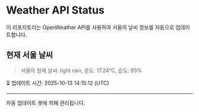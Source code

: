 
# Weather API Status

이 리포지토리는 OpenWeather API를 사용하여 서울의 날씨 정보를 자동으로 업데이트합니다.

## 현재 서울 날씨
> 서울의 현재 날씨: light rain, 온도: 17.24°C, 습도: 93%

⏳ 업데이트 시간: 2025-10-13 14:15:12 (UTC)

---
자동 업데이트 봇에 의해 관리됩니다.
